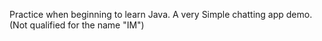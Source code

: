 Practice when beginning to learn Java.
A very Simple chatting app demo. (Not qualified for the name "IM")